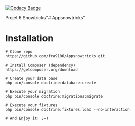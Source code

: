 
[![Codacy Badge](https://api.codacy.com/project/badge/Grade/4d080702cc434cc9a65eaba450ff6029)](https://app.codacy.com/gh/fra9106/Appsnowtricks?utm_source=github.com&utm_medium=referral&utm_content=fra9106/Appsnowtricks&utm_campaign=Badge_Grade_Settings)

Projet 6 Snowtricks"# Appsnowtricks" 

# Installation
```
# Clone repo
https://github.com/fra9106/Appsnowtricks.git

# Install Composer (dependency)
https://getcomposer.org/download

# Create your data base
php bin/console doctrine:database:create

# Execute your migration
php bin/console doctrine:migrations:migrate

# Execute your fixtures
php bin/console doctrine:fixtures:load --no-interaction

# And Enjoy it! ;=)
```

